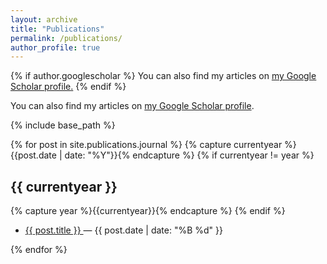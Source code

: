 ```yaml
---
layout: archive
title: "Publications"
permalink: /publications/
author_profile: true
---
```


{% if author.googlescholar %}
  You can also find my articles on <u><a href="{{author.googlescholar}}">my Google Scholar profile</a>.</u>
{% endif %}

You can also find my articles on <a href="https://scholar.google.com/citations?user=YCHJZOMAAAAJ&hl=en">my Google Scholar profile</a>.

{% include base_path %}

<!-- {% for post in site.publications reversed %}
  {% capture year %}{{ post.date | date: '%Y' }}{% endcapture %}
  {% if year != written_year %}
    <h1 id="{{ year | slugify }}" class="archive__subtitle">{{ year }}</h1>
    {% capture written_year %}{{ year }}{% endcapture %}
  {% endif %}
  {% include archive-single.html %}
{% endfor %} -->


{% for post in site.publications.journal %}
  {% capture currentyear %}{{post.date | date: "%Y"}}{% endcapture %}
  {% if currentyear != year %}
     <h2>{{ currentyear }}</h2>
    {% capture year %}{{currentyear}}{% endcapture %} 
  {% endif %}
  <ul class="posts-in-year">
    <li><p><a href="{{ post.url | prepend: site.baseurl }}">{{ post.title }}    </a> &mdash; {{ post.date | date: "%B %d" }}</p></li>
  </ul>
{% endfor %}


